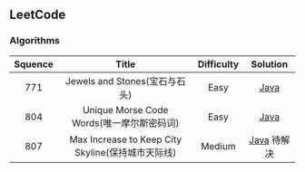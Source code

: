 ## LeetCode

### Algorithms

Squence | Title | Difficulty | Solution
:---:|:---:|:---:|:---:
771 | Jewels and Stones(宝石与石头) | Easy | [Java](https://github.com/leoqin0816/leetcode/blob/master/Algorithms/Java/771.JewelsAndStones.java)
804 | Unique Morse Code Words(唯一摩尔斯密码词) | Easy | [Java](https://github.com/leoqin0816/leetcode/blob/master/Algorithms/Java/804.UniqueMorseCodeWords.java)
807 | Max Increase to Keep City Skyline(保持城市天际线) | Medium | [Java](https://github.com/leoqin0816/leetcode/blob/master/Algorithms/Java/807.MaxIncreaseToKeepCitySkyline.java) 待解决


